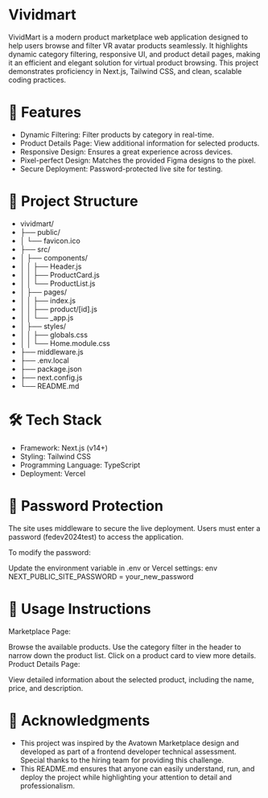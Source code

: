 # Vividmart
VividMart is a modern product marketplace web application designed to help users browse and filter VR avatar products seamlessly. It highlights dynamic category filtering, responsive UI, and product detail pages, making it an efficient and elegant solution for virtual product browsing.
This project demonstrates proficiency in Next.js, Tailwind CSS, and clean, scalable coding practices.

# 🚀 Features
- Dynamic Filtering: Filter products by category in real-time.
- Product Details Page: View additional information for selected products.
- Responsive Design: Ensures a great experience across devices.
- Pixel-perfect Design: Matches the provided Figma designs to the pixel.
- Secure Deployment: Password-protected live site for testing.
# 📂 Project Structure

- vividmart/
- ├── public/
- │   └── favicon.ico
- ├── src/
- │   ├── components/
- │   │   ├── Header.js
- │   │   ├── ProductCard.js
- │   │   └── ProductList.js
- │   ├── pages/
- │   │   ├── index.js
- │   │   ├── product/[id].js
- │   │   └── _app.js
- │   ├── styles/
- │   │   ├── globals.css
- │   │   └── Home.module.css
- ├── middleware.js
- ├── .env.local
- ├── package.json
- ├── next.config.js
- └── README.md

#  🛠️ Tech Stack
- Framework: Next.js (v14+)
- Styling: Tailwind CSS
- Programming Language: TypeScript
- Deployment: Vercel
# 🔐 Password Protection
The site uses middleware to secure the live deployment. Users must enter a password (fedev2024test) to access the application.

To modify the password:

Update the environment variable in .env or Vercel settings:
env
NEXT_PUBLIC_SITE_PASSWORD = your_new_password
# 📝 Usage Instructions
Marketplace Page:

Browse the available products.
Use the category filter in the header to narrow down the product list.
Click on a product card to view more details.
Product Details Page:

View detailed information about the selected product, including the name, price, and description.

# 👋 Acknowledgments
- This project was inspired by the Avatown Marketplace design and developed as part of a frontend developer technical assessment. Special thanks to the hiring team for providing this challenge.
- This README.md ensures that anyone can easily understand, run, and deploy the project while highlighting your attention to detail and professionalism.







